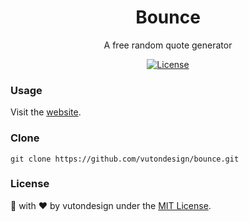 <h1 align="center"> Bounce </h1>
<p align="center"> A free random quote generator </p>
<p align="center">
  <a href="http://vutondesign.com/MyMIT"><img src="https://img.shields.io/badge/license-MIT-blue.svg" alt="License"></a>
</p>

### Usage
Visit the [website](https://vutondesign.com/bounce/).

### Clone 
```
git clone https://github.com/vutondesign/bounce.git
``` 

### License 
🎨 with ❤️ by vutondesign under the [MIT License](http://ktrvs.com/mymit/).

